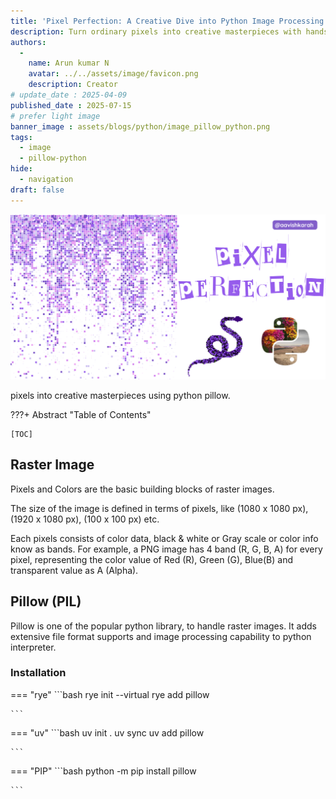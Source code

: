 ```yaml
---
title: 'Pixel Perfection: A Creative Dive into Python Image Processing'
description: Turn ordinary pixels into creative masterpieces with hands-on Python image manipulation.
authors:
  -
    name: Arun kumar N
    avatar: ../../assets/image/favicon.png
    description: Creator
# update_date : 2025-04-09
published_date : 2025-07-15
# prefer light image
banner_image : assets/blogs/python/image_pillow_python.png
tags:
  - image 
  - pillow-python
hide:
  - navigation
draft: false
---
```


![Pillow Python](../../../assets/blogs/python/image_pillow_python.png)


pixels into creative masterpieces using python pillow.

???+ Abstract "Table of Contents"

    [TOC]

## Raster Image

Pixels and Colors are the basic building blocks of raster images. 

The size of the image is defined in terms of pixels, like (1080 x 1080 px), (1920 x 1080 px), (100 x 100 px) etc.

Each pixels consists of color data, black & white or Gray scale or color info know as bands. For example, a PNG image has 4 band (R, G, B, A) for every pixel, representing the color value of Red (R), Green (G), Blue(B) and transparent value as A (Alpha).


## Pillow (PIL)

Pillow is one of the popular python library, to handle raster images. It adds extensive file format supports and image processing capability to python interpreter.

### Installation


=== "rye"
    ```bash
    rye init --virtual
    rye add pillow

    ```

=== "uv"
    ```bash
    uv init .
    uv sync
    uv add pillow

    ```

=== "PIP"
    ```bash
    python -m pip install pillow

    ```



